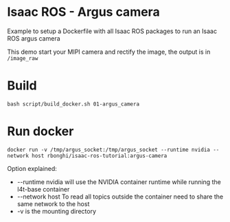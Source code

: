 # Isaac ROS - Argus camera

Example to setup a Dockerfile with all Isaac ROS packages to run an Isaac ROS argus camera

This demo start your MIPI camera and rectify the image, the output is in `/image_raw`



# Build

```
bash script/build_docker.sh 01-argus_camera
```

# Run docker

```
docker run -v /tmp/argus_socket:/tmp/argus_socket --runtime nvidia --network host rbonghi/isaac-ros-tutorial:argus-camera
```

Option explained:
* --runtime nvidia will use the NVIDIA container runtime while running the l4t-base container
* --network host To read all topics outside the container need to share the same network to the host
* -v is the mounting directory